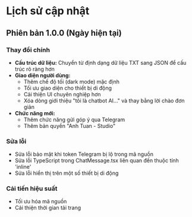 # Lịch sử cập nhật

## Phiên bản 1.0.0 (Ngày hiện tại)

### Thay đổi chính
- **Cấu trúc dữ liệu:** Chuyển từ định dạng dữ liệu TXT sang JSON để cấu trúc rõ ràng hơn
- **Giao diện người dùng:** 
  - Thêm chế độ tối (dark mode) mặc định
  - Tối ưu giao diện cho thiết bị di động
  - Cải thiện UI chuyên nghiệp hơn
  - Xóa dòng giới thiệu "tôi là chatbot AI..." và thay bằng lời chào đơn giản
- **Chức năng mới:**
  - Thêm chức năng gửi góp ý qua Telegram
  - Thêm bản quyền "Anh Tuan - Studio"

### Sửa lỗi
- Sửa lỗi bảo mật khi token Telegram bị lộ trong mã nguồn
- Sửa lỗi TypeScript trong ChatMessage.tsx liên quan đến thuộc tính 'inline'
- Sửa lỗi hiển thị trên một số thiết bị di động

### Cải tiến hiệu suất
- Tối ưu hóa mã nguồn
- Cải thiện thời gian tải trang 
